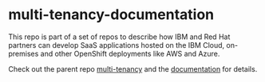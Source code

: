 # multi-tenancy-documentation 

This repo is part of a set of repos to describe how IBM and Red Hat partners can develop SaaS applications hosted on the IBM Cloud, on-premises and other OpenShift deployments like AWS and Azure.

Check out the parent repo [multi-tenancy](https://github.com/IBM/multi-tenancy) and the [documentation](https://ibm.github.io/multi-tenancy-documentation) for details.
